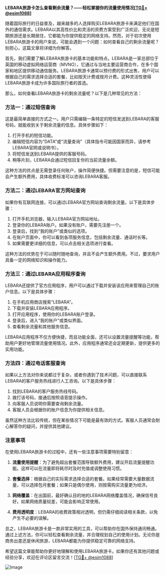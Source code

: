**LEBARA旅游卡怎么查看剩余流量？——轻松掌握你的流量使用情况[[TG💪+ @esim1088](https://t.me/s/esim1088)]**

随着国际旅行的日益普及，越来越多的人选择购买LEBARA旅游卡来满足他们在国外的通信需求。LEBARA以其高性价比和灵活的资费方案受到广泛欢迎，无论是短期旅游还是长期居住，它都能为你提供稳定的网络支持。然而，对于初次使用LEBARA旅游卡的用户来说，可能会遇到一个问题：如何查看自己的剩余流量呢？别担心，这篇文章将详细为你解答。

首先，我们需要了解LEBARA旅游卡的基本功能和特点。LEBARA是一家总部位于英国的移动虚拟网络运营商（MVNO），它通过与当地主要运营商合作，在多个国家和地区提供移动通信服务。LEBARA旅游卡通常以预付费的形式出售，用户可以根据自己的需求选择合适的套餐，比如按天计费或按月计费。这种灵活性使得LEBARA旅游卡成为许多国际旅行者的首选。

那么，如何查看LEBARA旅游卡的剩余流量呢？以下是几种常见的方法：

### 方法一：通过短信查询

这是最简单直接的方式之一。用户只需编辑一条特定的短信发送到LEBARA的客服号码，就能收到关于剩余流量的信息。具体步骤如下：

1. 打开手机的短信功能。
2. 编辑短信内容为“DATA”或“流量查询”（具体指令可能因国家而异，请参考LEBARA官网或说明书）。
3. 将短信发送到LEBARA提供的客服号码。
4. 稍等片刻，LEBARA会通过短信回复你的当前流量余额。

这种方法的优点是无需登录任何账户，操作简便快捷。但需要注意的是，短信可能会产生额外费用，具体收费标准可以咨询LEBARA客服。

### 方法二：通过LEBARA官方网站查询

如果你有互联网连接，可以通过LEBARA官方网站查询剩余流量。以下是具体步骤：

1. 打开手机浏览器，输入LEBARA官方网站地址。
2. 登录你的LEBARA账户。如果没有账户，需要先注册一个。
3. 登录后，找到“我的账户”或类似的选项。
4. 在账户页面中，你可以看到各项服务信息，包括剩余流量、通话时长等。
5. 如果需要更详细的信息，可以点击相关选项进行查看。

这种方法的优势在于可以随时随地查询，并且不会产生额外费用。不过，要求用户具备一定的网络知识和操作能力。

### 方法三：通过LEBARA应用程序查询

LEBARA还提供了官方应用程序，用户可以通过下载并安装该应用来管理自己的账户信息。以下是具体步骤：

1. 在手机应用商店搜索“LEBARA”。
2. 下载并安装LEBARA应用程序。
3. 打开应用程序，使用你的LEBARA账户登录。
4. 登录后，进入“我的账户”或类似界面。
5. 查看剩余流量和其他服务信息。

LEBARA应用程序不仅方便快捷，而且功能全面，还可以设置流量提醒等功能，帮助用户更好地管理流量使用情况。此外，应用程序通常还会定期更新，提供更多的实用功能。

### 方法四：通过电话客服查询

如果以上方法对你来说都过于复杂，或者你遇到了技术问题，可以直接联系LEBARA的客户服务热线进行人工咨询。以下是具体步骤：

1. 找到LEBARA的客户服务热线号码。
2. 拨打该号码，接通后按照语音提示操作。
3. 向客服人员说明你需要查询剩余流量。
4. 客服人员会根据你的账户信息为你提供相关信息。

虽然这种方法比较传统，但在某些情况下可能是最有效的方式。客服人员通常会耐心解答你的疑问，并提供其他建议。

### 注意事项

在使用LEBARA旅游卡的过程中，还有一些注意事项需要特别留意：

1. **流量使用提醒**：为了避免超出套餐范围导致额外费用，建议开启流量提醒功能。这样可以在流量即将耗尽时及时充值或调整使用习惯。
   
2. **套餐选择**：根据自己的实际需求选择合适的套餐。如果经常需要大量数据流量，可以选择包月套餐；如果只是偶尔使用，则按需购买流量更为经济。

3. **网络覆盖**：在出国前，最好确认目的地的LEBARA网络覆盖情况，确保信号良好。如果网络质量较差，可能会影响正常使用。

4. **费用透明度**：LEBARA的收费政策相对透明，但仍需仔细阅读相关条款，以免产生不必要的误解。

总之，LEBARA旅游卡是一款非常实用的工具，可以帮助你在国外保持通讯畅通。通过上述方法，你可以轻松查看剩余流量，并合理规划自己的使用计划。无论你是商务出差还是休闲旅游，LEBARA都能为你提供稳定可靠的网络支持。

希望这篇文章能帮助你更好地理解和使用LEBARA旅游卡。如果你还有其他问题或经验分享，欢迎在评论区留言交流！[[TG💪+ @esim1088](https://t.me/s/esim1088)] 

![Image](https://i.postimg.cc/4NQfJmqS/Snipaste-2025-05-13-00-14-12.png)